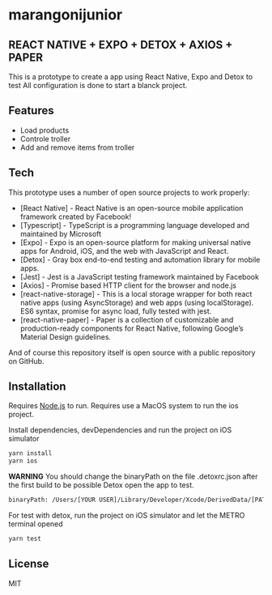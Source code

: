 # marangonijunior
## REACT NATIVE + EXPO + DETOX + AXIOS + PAPER

This is a prototype to create a app using React Native, Expo and Detox to test
All configuration is done to start a blanck project.

## Features

- Load products
- Controle troller
- Add and remove items from troller

## Tech

This prototype uses a number of open source projects to work properly:

- [React Native] - React Native is an open-source mobile application framework created by Facebook!
- [Typescript] - TypeScript is a programming language developed and maintained by Microsoft
- [Expo] - Expo is an open-source platform for making universal native apps for Android, iOS, and the web with JavaScript and React.
- [Detox] - Gray box end-to-end testing and automation library for mobile apps.
- [Jest] - Jest is a JavaScript testing framework maintained by Facebook
- [Axios] - Promise based HTTP client for the browser and node.js
- [react-native-storage] - This is a local storage wrapper for both react native apps (using AsyncStorage) and web apps (using localStorage). ES6 syntax, promise for async load, fully tested with jest.
- [react-native-paper] - Paper is a collection of customizable and production-ready components for React Native, following Google’s Material Design guidelines.

And of course this repository itself is open source with a public repository on GitHub.

## Installation

Requires [Node.js](https://nodejs.org/) to run.
Requires use a MacOS system to run the ios project.



Install dependencies, devDependencies and run the project on iOS simulator 

```sh
yarn install 
yarn ios
```

**WARNING** You should change the binaryPath on the file .detoxrc.json after the first build to be possible Detox open the app to test.

```sh
binaryPath: /Users/[YOUR USER]/Library/Developer/Xcode/DerivedData/[PATH APP SIMULATOR]/Build/Products/Debug-iphonesimulator/testreactnative.app"
```

For test with detox, run the project on iOS simulator and let the METRO terminal opened

```sh
yarn test
```


## License

MIT
